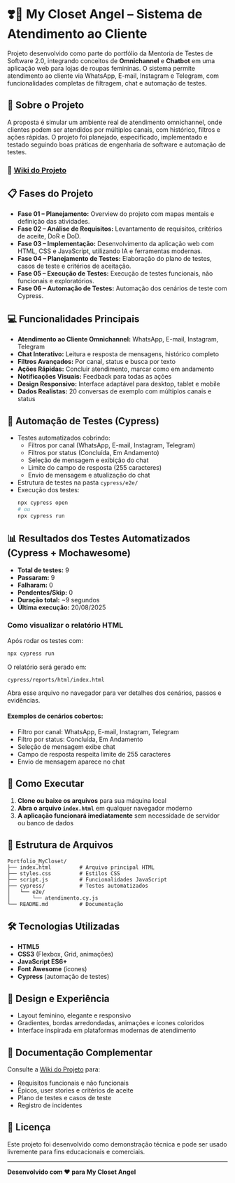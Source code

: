 # ❣️👗 My Closet Angel – Sistema de Atendimento ao Cliente

Projeto desenvolvido como parte do portfólio da Mentoria de Testes de Software 2.0, integrando conceitos de **Omnichannel** e **Chatbot** em uma aplicação web para lojas de roupas femininas. O sistema permite atendimento ao cliente via WhatsApp, E-mail, Instagram e Telegram, com funcionalidades completas de filtragem, chat e automação de testes.

## 📝 Sobre o Projeto

A proposta é simular um ambiente real de atendimento omnichannel, onde clientes podem ser atendidos por múltiplos canais, com histórico, filtros e ações rápidas. O projeto foi planejado, especificado, implementado e testado seguindo boas práticas de engenharia de software e automação de testes.

### 🔗 [Wiki do Projeto](https://github.com/Angelkel/MyCloset_Angel/wiki)

## 📋 Fases do Projeto

- **Fase 01 – Planejamento:** Overview do projeto com mapas mentais e definição das atividades.
- **Fase 02 – Análise de Requisitos:** Levantamento de requisitos, critérios de aceite, DoR e DoD.
- **Fase 03 – Implementação:** Desenvolvimento da aplicação web com HTML, CSS e JavaScript, utilizando IA e ferramentas modernas.
- **Fase 04 – Planejamento de Testes:** Elaboração do plano de testes, casos de teste e critérios de aceitação.
- **Fase 05 – Execução de Testes:** Execução de testes funcionais, não funcionais e exploratórios.
- **Fase 06 – Automação de Testes:** Automação dos cenários de teste com Cypress.

## 💻 Funcionalidades Principais

- **Atendimento ao Cliente Omnichannel:** WhatsApp, E-mail, Instagram, Telegram
- **Chat Interativo:** Leitura e resposta de mensagens, histórico completo
- **Filtros Avançados:** Por canal, status e busca por texto
- **Ações Rápidas:** Concluir atendimento, marcar como em andamento
- **Notificações Visuais:** Feedback para todas as ações
- **Design Responsivo:** Interface adaptável para desktop, tablet e mobile
- **Dados Realistas:** 20 conversas de exemplo com múltiplos canais e status

## 🧪 Automação de Testes (Cypress)

- Testes automatizados cobrindo:
  - Filtros por canal (WhatsApp, E-mail, Instagram, Telegram)
  - Filtros por status (Concluída, Em Andamento)
  - Seleção de mensagem e exibição do chat
  - Limite do campo de resposta (255 caracteres)
  - Envio de mensagem e atualização do chat
- Estrutura de testes na pasta `cypress/e2e/`
- Execução dos testes:
  ```sh
  npx cypress open
  # ou
  npx cypress run
  ```

## 📊 Resultados dos Testes Automatizados (Cypress + Mochawesome)

- **Total de testes:** 9
- **Passaram:** 9
- **Falharam:** 0
- **Pendentes/Skip:** 0
- **Duração total:** ~9 segundos
- **Última execução:** 20/08/2025

### Como visualizar o relatório HTML

Após rodar os testes com:
```sh
npx cypress run
```
O relatório será gerado em:
```
cypress/reports/html/index.html
```
Abra esse arquivo no navegador para ver detalhes dos cenários, passos e evidências.

#### Exemplos de cenários cobertos:
- Filtro por canal: WhatsApp, E-mail, Instagram, Telegram
- Filtro por status: Concluída, Em Andamento
- Seleção de mensagem exibe chat
- Campo de resposta respeita limite de 255 caracteres
- Envio de mensagem aparece no chat

## 🚀 Como Executar

1. **Clone ou baixe os arquivos** para sua máquina local
2. **Abra o arquivo `index.html`** em qualquer navegador moderno
3. **A aplicação funcionará imediatamente** sem necessidade de servidor ou banco de dados

## 📁 Estrutura de Arquivos

```
Portfolio_MyCloset/
├── index.html         # Arquivo principal HTML
├── styles.css         # Estilos CSS
├── script.js          # Funcionalidades JavaScript
├── cypress/           # Testes automatizados
│   └── e2e/
│       └── atendimento.cy.js
└── README.md          # Documentação
```

## 🛠️ Tecnologias Utilizadas

- **HTML5**
- **CSS3** (Flexbox, Grid, animações)
- **JavaScript ES6+**
- **Font Awesome** (ícones)
- **Cypress** (automação de testes)

## 🎨 Design e Experiência

- Layout feminino, elegante e responsivo
- Gradientes, bordas arredondadas, animações e ícones coloridos
- Interface inspirada em plataformas modernas de atendimento

## 📑 Documentação Complementar

Consulte a [Wiki do Projeto](https://github.com/Angelkel/MyCloset_Angel/wiki) para:
- Requisitos funcionais e não funcionais
- Épicos, user stories e critérios de aceite
- Plano de testes e casos de teste
- Registro de incidentes

## 📄 Licença

Este projeto foi desenvolvido como demonstração técnica e pode ser usado livremente para fins educacionais e comerciais.

---

**Desenvolvido com ❤️ para My Closet Angel** 